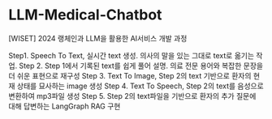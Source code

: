 # LLM-Medical-Chatbot
[WISET] 2024 랭체인과 LLM을 활용한 AI서비스 개발 과정

Step1. Speech To Text, 실시간 text 생성. 의사의 말을 있는 그대로 text로 옮기는 작업. 
Step 2. Step 1에서 기록된 text를 쉽게 풀어 설명. 의료 전문 용어와 복잡한 문장을 더 쉬운 표현으로 재구성
Step 3. Text To Image, Step 2의 text 기반으로 환자의 현재 상태를 묘사하는 image 생성
Step 4. Text To Speech, Step 2의 text를 음성으로 변환하여 mp3파일 생성
Step 5. Step 2의 text파일을 기반으로 환자의 추가 질문에 대해 답변하는 LangGraph RAG 구현
